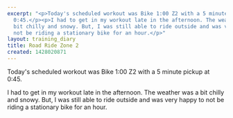```yaml
---
excerpt: "<p>Today's scheduled workout was Bike 1:00 Z2 with a 5 minute pickup at
  0:45.</p><p>I had to get in my workout late in the afternoon. The weather was a
  bit chilly and snowy. But, I was still able to ride outside and was very happy to
  not be riding a stationary bike for an hour.</p>"
layout: training_diary
title: Road Ride Zone 2
created: 1428020871
---
```

<p>Today's scheduled workout was Bike 1:00 Z2 with a 5 minute pickup at 0:45.</p><p>I had to get in my workout late in the afternoon. The weather was a bit chilly and snowy. But, I was still able to ride outside and was very happy to not be riding a stationary bike for an hour.</p>
